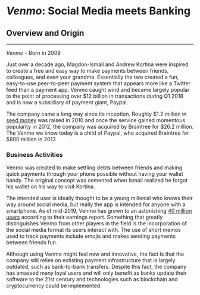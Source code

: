 # *Venmo*: Social Media meets Banking
## Overview and Origin
---
*Venmo* - Born in 2009

Just over a decade ago, Magdon-Ismail and Andrew Kortina were inspired to create a free and easy way to make payments between friends, colleagues, and even your grandma.
Essentially the two created a fun, easy-to-use peer-to-peer payment system that appears more like a Twitter feed than a payment app. Venmo caught wind and became largely popular to the point of processing over $12 billion in transactions during Q1 2018 and is now a subsidiary of payment giant, Paypal.

The company came a long way since its inception. Roughly $1.2 million in [seed money](https://en.wikipedia.org/wiki/Venmo) was raised in 2010 and once the service gained momentous popularity in 2012, the company was acquired by Braintree for $26.2 million. The Venmo we know today is a child of Paypal, who acquired Braintree for $800 million in 2013
### Business Activities

Venmo was created to make settling debts between friends and making quick payments through your phone possible without having your wallet handy. The original concept was cemented when Ismail realized he forgot his wallet on his way to visit Kortina.

The intended user is ideally thought to be a young millenial who knows their way around social media, but really the app is intended for anyone with a smartphone. As of mid-2019, Venmo has grown to an astonishing [40 million users](https://en.wikipedia.org/wiki/Venmo) according to their earnings report. Something that greatly distinguishes Venmo from other players in the field is the incorporation of the social media format its users interact with. The use of short memos used to track payments include emojis and makes sending payments between friends fun.

Although using Venmo might feel new and innovative, the fact is that the company still relies on extisting payment infrastructure that is largely outdated, such as bank-to-bank transfers. Despite this fact, the company has amassed many loyal users and will only benefit as banks update their software to the 21st century and technologies such as blockchain and cryptocurrency could be implemented.


